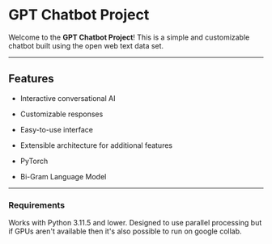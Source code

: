 # GPT Chatbot Project

Welcome to the **GPT Chatbot Project**! This is a simple and customizable chatbot built using the open web text data set.

---

## Features
- Interactive conversational AI
- Customizable responses
- Easy-to-use interface
- Extensible architecture for additional features

- PyTorch
- Bi-Gram Language Model


---
### Requirements
Works with Python 3.11.5 and lower. Designed to use parallel processing but if GPUs aren't available then it's also possible to run on google collab.
